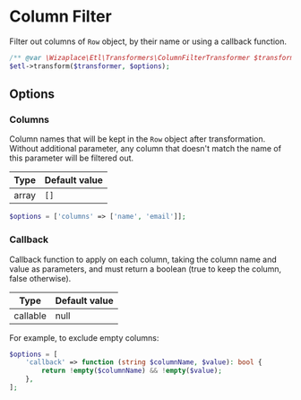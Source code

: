 # Column Filter

Filter out columns of `Row` object, by their name 
or using a callback function.

```php
/** @var \Wizaplace\Etl\Transformers\ColumnFilterTransformer $transformer */
$etl->transform($transformer, $options);
```

## Options

### Columns

Column names that will be kept in the `Row` object after transformation. 
Without additional parameter, any column that doesn't match the name of this parameter will be filtered out. 

| Type | Default value |
|----- | ------------- |
| array | `[]` |

```php
$options = ['columns' => ['name', 'email']];
```

### Callback

Callback function to apply on each column, taking the column name and value as parameters, and must return a boolean (true to keep the column, false otherwise).

| Type | Default value |
|----- | ------------- |
| callable | null |

For example, to exclude empty columns:
```php
$options = [
    'callback' => function (string $columnName, $value): bool {
        return !empty($columnName) && !empty($value);
    },
];
```
